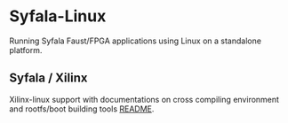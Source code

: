 # Syfala-Linux

Running Syfala Faust/FPGA applications using Linux on a standalone platform.

## Syfala / Xilinx 

Xilinx-linux support with documentations on cross compiling environment and
rootfs/boot building tools [README](xilinx/README.org).
